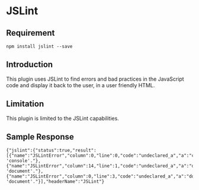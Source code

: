 # JSLint

## Requirement

```
npm install jslint --save
```

## Introduction

This plugin uses JSLint to find errors and bad practices in the JavaScript code and display it back to the user, in a user friendly HTML.

## Limitation

This plugin is limited to the JSLint capabilities.

## Sample Response

```
{"jslint":{"status":true,"result":[{"name":"JSLintError","column":0,"line":0,"code":"undeclared_a","a":"console","message":"Undeclared 'console'."},{"name":"JSLintError","column":14,"line":1,"code":"undeclared_a","a":"document","message":"Undeclared 'document'."},{"name":"JSLintError","column":0,"line":3,"code":"undeclared_a","a":"document","message":"Undeclared 'document'."}],"headerName":"JSLint"}
```

